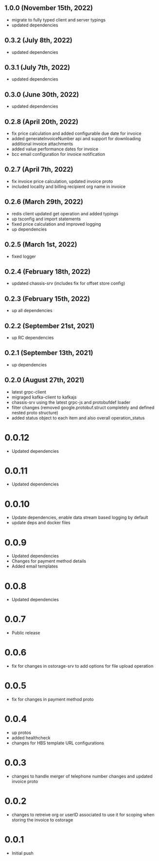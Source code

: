 ## 1.0.0 (November 15th, 2022)

- migrate to fully typed client and server typings
- updated dependencies

## 0.3.2 (July 8th, 2022)

- updated dependencies

## 0.3.1 (July 7th, 2022)

- updated dependencies

## 0.3.0 (June 30th, 2022)

- updated dependencies

## 0.2.8 (April 20th, 2022)

- fix price calculation and added configurable due date for invoice
- added generateInvoiceNumber api and support for downloading additional invoice attachments
- added value performance dates for invoice
- bcc email configuration for invoice notification

## 0.2.7 (April 7th, 2022)

- fix invoice price calculation, updated invoice proto
- included locality and billing recipient org name in invoice

## 0.2.6 (March 29th, 2022)

- redis client updated get operation and added typings
- up tsconfig and import statements
- fixed price calculation and improved logging
- up dependencies

## 0.2.5 (March 1st, 2022)

- fixed logger

## 0.2.4 (February 18th, 2022)

- updated chassis-srv (includes fix for offset store config)

## 0.2.3 (February 15th, 2022)

- up all dependencies

## 0.2.2 (September 21st, 2021)

- up RC dependencies

## 0.2.1 (September 13th, 2021)

- up dependencies

## 0.2.0 (August 27th, 2021)

- latest grpc-client
- migraged kafka-client to kafkajs
- chassis-srv using the latest grpc-js and protobufdef loader
- filter changes (removed google.protobuf.struct completely and defined nested proto structure)
- added status object to each item and also overall operation_status

# 0.0.12

- Updated dependencies

# 0.0.11

- Updated dependencies

# 0.0.10

- Update dependencies, enable data stream based logging by default
- update deps and docker files

# 0.0.9

- Updated dependencies
- Changes for payment method details
- Added email templates

# 0.0.8

- Updated dependencies

# 0.0.7

- Public release

# 0.0.6

-  fix for changes in ostorage-srv to add options for file upload operation

# 0.0.5

- fix for changes in payment method proto

# 0.0.4

- up protos
- added healthcheck
- changes for HBS template URL configurations

# 0.0.3

- changes to handle merger of telephone number changes and updated invoice proto

# 0.0.2

- changes to retreive org or userID associated to use it for scoping when storing
  the invoice to ostorage

# 0.0.1

- Initial push

